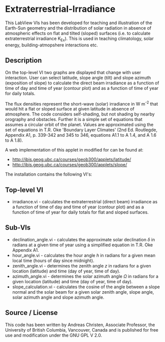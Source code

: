 Extraterrestrial-Irradiance
===========================

This LabView VIs has been developed for teaching and illustration of the Earth-Sun geometry and the distribution of solar radiation in absence of atmospheric effects on flat and tilted (sloped) surfaces (i.e. to calculate extraterrestrial irradiance K<sub>Ex</sub>). This is used in teaching climatology, solar energy, building-atmopshere interactions etc.

Description
--------------

On the top-level VI two graphs are displayed that change with user interaction. User can select latitude, slope angle (tilt) and slope azimuth (exposition of slope) to calculate the direct beam irradiance as a function of time of day and time of year (contour plot) and as a function of time of year for daily totals. 

The flux densities represent the short-wave (solar) irradiance in W m<sup>-2</sup> that would hit a flat or sloped surface at given latitude in absence of atmosphere. The code considers self-shading, but not shading by nearby orography and obstacles. Further it is a simple set of equations that assumes a circular orbit of the planet. Values are approximated using the  set of equations in T.R. Oke 'Boundary Layer Climates' (2nd Ed. Routlegde, Appendix A1, p. 339-342 and 345 to 346, equations A1.1 to A 1.4, and A 1.6 to A 1.8).

A web implementation of this applet in modified for can be found at:
* http://ibis.geog.ubc.ca/courses/geob300/applets/latitude/
* http://ibis.geog.ubc.ca/courses/geob300/applets/slope/

The installation contains the following VI's:

Top-level VI
--------------

* irradiance.vi - calculates the extraterrestrial (direct beam) irradiance as a function of time of day and time of year (contour plot) and as a function of time of year for daily totals for flat and sloped surfaces. 

Sub-VIs
--------------

* declination_angle.vi - calculates the approximate solar declination <i>&delta;</i> in radians at a given time of year using a simplified equation in T.R. Oke Appendix A1.
* hour_angle.vi - calculates the hour angle <i>h</i> in radians for a given mean local time (hours of day since midnight).
* zenith_angle.vi - determines the zenith angle <i>z</i> in radians for a given location (latitude) and time (day of year, time of day).
* azimuth_angle.vi - determines the solar azimuth angle <i>&Omega;</i> in radians for a given location (latitude) and time (day of year, time of day).
* slope_calculation.vi - calculates the cosine of the angle between a slope normal and the solar beam for a given solar zenith angle, slope angle, solar azimuth angle and slope azimuth angle.

Source / License
--------------

This code has been written by Andreas Christen, Associate Professor, the University of British Columbia, Vancouver, Canada and is published for free use and modification under the GNU GPL V 2.0.
